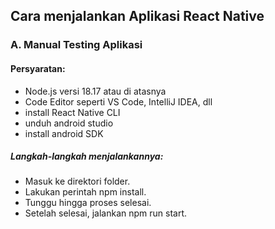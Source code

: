 ## Cara menjalankan Aplikasi React Native
### A. Manual Testing Aplikasi
#### Persyaratan:
- Node.js versi 18.17 atau di atasnya
- Code Editor seperti VS Code, IntelliJ IDEA, dll
- install React Native CLI
- unduh android studio
- install android SDK
  
##### Langkah-langkah menjalankannya:
- Masuk ke direktori folder.
- Lakukan perintah npm install.
- Tunggu hingga proses selesai.
- Setelah selesai, jalankan npm run start.
